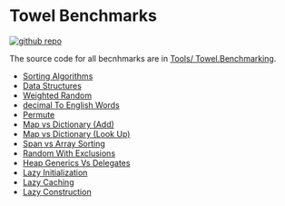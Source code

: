 # Towel Benchmarks

<a href="https://github.com/ZacharyPatten/Towel" alt="Github Repository"><img alt="github repo" src="https://img.shields.io/badge/github-repo-black?logo=github&amp;style=flat" title="Go To Github Repo" alt="Github Repository"></a>

The source code for all becnhmarks are in [Tools/ Towel.Benchmarking](https://github.com/ZacharyPatten/Towel/tree/main/Tools/Towel_Benchmarking).

- [Sorting Algorithms](SortBenchmarks.md)
- [Data Structures](DataStructuresBenchmarks.md)
- [Weighted Random](WeightedRandomBenchmarks.md)
- [decimal To English Words](ToEnglishWordsBenchmarks.md)
- [Permute](PermuteBenchmarks.md)
- [Map vs Dictionary (Add)](MapVsDictionaryAddBenchmarks.md)
- [Map vs Dictionary (Look Up)](MapVsDictionaryLookUpBenchmarks.md)
- [Span vs Array Sorting](SpanVsArraySortingBenchmarks.md)
- [Random With Exclusions](RandomWithExclusionsBenchmarks.md)
- [Heap Generics Vs Delegates](HeapGenericsVsDelegatesBenchmarks.md)
- [Lazy Initialization](LazyInitializationBenchmarks.md)
- [Lazy Caching](LazyCachingBenchmarks.md)
- [Lazy Construction](LazyConstructionBenchmarks.md)
